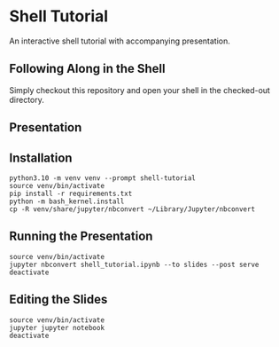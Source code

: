 # Shell Tutorial

An interactive shell tutorial with accompanying presentation.

## Following Along in the Shell

Simply checkout this repository and open your shell in the checked-out directory.

## Presentation

## Installation

```shell
python3.10 -m venv venv --prompt shell-tutorial
source venv/bin/activate
pip install -r requirements.txt
python -m bash_kernel.install
cp -R venv/share/jupyter/nbconvert ~/Library/Jupyter/nbconvert
```

## Running the Presentation

```shell
source venv/bin/activate
jupyter nbconvert shell_tutorial.ipynb --to slides --post serve
deactivate
```

## Editing the Slides

```shell
source venv/bin/activate
jupyter jupyter notebook
deactivate
```
